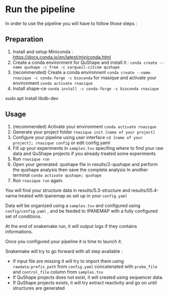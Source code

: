 # Run the pipeline
In order to use the pipeline you will have to follow those steps :

## Preparation
1. Install and setup Miniconda : https://docs.conda.io/en/latest/miniconda.html
2. Create a conda environment for QuShape and install it : `conda create --name qushape -c free -c sargueil-citcom qushape`
3. (recommended) Create a conda environnent `conda create --name rnasique -c conda-forge
   -c bioconda` for rnasique and activate your environment `conda activate rnasique`
4. Install shape-ce `conda install -c conda-forge -c bioconda rnasique` 

sudo apt install libdb-dev

## Usage
1. (recommended) Activate your environment `conda activate rnasique`
2. Generate your project folder `rnasique init [name of your project]`
2. Configure your pipeline using user interface `cd [name of your project]; rnasique config` or edit config.yaml
3. Fill up your experiments in `samples.tsv` specifing where to find your raw data
   and QuShape projects if you already treated some experiments
4. Run `rnasique run`
5. Open your generated .qushape file in results/2-qushape and perform the qushape
   analysis then save the complete analysis 
   In another terminal
   ```conda activate qushape; qushape```
6. Run `rnasique run` again.

You will find your structure data in results/5.3-structure and results/05.4-varna treated
with ipanemap as set up in your `config.yaml`

Data will be organized using a `samples.tsv` and configured using `config/config.yaml` , and be feeded to IPANEMAP with a fully configured set of conditions.

At the end of snakemake run, it will output logs if they contains informations.

Once you configured your pipeline it is time to launch it.

Snakemake will try to go forward with all step available :

-   If input file are missing it will try to import them using `rawdata:prefix_path` from `config.yaml` concatenated with `probe_file` and `control_file` column from `samples.tsv`
-   If QuShape projects does not exist, it will created using sequencer data.
-   If QuShape projects exists, it will try extract reactivity and go on until structures are generated
